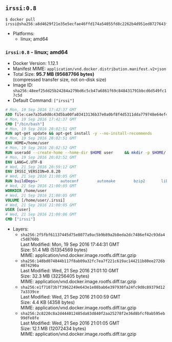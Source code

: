 ## `irssi:0.8`

```console
$ docker pull irssi@sha256:a8d4629f21e35e5ecfae46ffd174a54055fd8c2262b4d951ed8727643f0f7e5c
```

-	Platforms:
	-	linux; amd64

### `irssi:0.8` - linux; amd64

-	Docker Version: 1.12.1
-	Manifest MIME: `application/vnd.docker.distribution.manifest.v2+json`
-	Total Size: **95.7 MB (95687766 bytes)**  
	(compressed transfer size, not on-disk size)
-	Image ID: `sha256:48eef25dd25b24284a279bd6c5cb47a6861f69c848431791bbcd6d549fc17c5d`
-	Default Command: `["irssi"]`

```dockerfile
# Mon, 19 Sep 2016 17:42:37 GMT
ADD file:cae7a35a0d8c43d5ba00fa03413136b37e0a0bf8f4d5311dda779748e64ef425 in / 
# Mon, 19 Sep 2016 17:42:37 GMT
CMD ["/bin/bash"]
# Mon, 19 Sep 2016 20:02:51 GMT
RUN apt-get update && apt-get install -y --no-install-recommends 		ca-certificates 		libdatetime-perl 		libglib2.0-0 		libwww-perl 		perl 		wget 	&& rm -rf /var/lib/apt/lists/*
# Mon, 19 Sep 2016 20:02:51 GMT
ENV HOME=/home/user
# Mon, 19 Sep 2016 20:02:52 GMT
RUN useradd --create-home --home-dir $HOME user 	&& mkdir -p $HOME/.irssi 	&& chown -R user:user $HOME
# Mon, 19 Sep 2016 20:02:52 GMT
ENV LANG=C.UTF-8
# Wed, 21 Sep 2016 20:59:12 GMT
ENV IRSSI_VERSION=0.8.20
# Wed, 21 Sep 2016 21:00:05 GMT
RUN buildDeps=' 		autoconf 		automake 		bzip2 		libglib2.0-dev 		libncurses-dev 		libperl-dev 		libssl-dev 		libtool 		lynx 		make 		pkg-config 		xz-utils 	' 	&& set -x 	&& apt-get update && apt-get install -y $buildDeps --no-install-recommends 	&& rm -rf /var/lib/apt/lists/* 	&& wget "https://github.com/irssi/irssi/releases/download/${IRSSI_VERSION}/irssi-${IRSSI_VERSION}.tar.xz" -O /tmp/irssi.tar.xz 	&& wget "https://github.com/irssi/irssi/releases/download/${IRSSI_VERSION}/irssi-${IRSSI_VERSION}.tar.xz.asc" -O /tmp/irssi.tar.xz.asc 	&& export GNUPGHOME="$(mktemp -d)" 	&& gpg --keyserver ha.pool.sks-keyservers.net --recv-keys 7EE65E3082A5FB06AC7C368D00CCB587DDBEF0E1 	&& gpg --batch --verify /tmp/irssi.tar.xz.asc /tmp/irssi.tar.xz 	&& rm -r "$GNUPGHOME" /tmp/irssi.tar.xz.asc 	&& mkdir -p /usr/src/irssi 	&& tar -xf /tmp/irssi.tar.xz -C /usr/src/irssi --strip-components 1 	&& rm /tmp/irssi.tar.xz 	&& cd /usr/src/irssi 	&& ./configure 		--enable-true-color 		--with-bot 		--with-proxy 		--with-socks 	&& make -j$(nproc) 	&& make install 	&& rm -rf /usr/src/irssi 	&& apt-get purge -y --auto-remove $buildDeps
# Wed, 21 Sep 2016 21:00:05 GMT
WORKDIR /home/user
# Wed, 21 Sep 2016 21:00:05 GMT
VOLUME [/home/user/.irssi]
# Wed, 21 Sep 2016 21:00:05 GMT
USER [user]
# Wed, 21 Sep 2016 21:00:06 GMT
CMD ["irssi"]
```

-	Layers:
	-	`sha256:2f5fbf61137445d75e8077a9ac5b9b89a2b8eda2dc7486ef42c93da4c5d8760b`  
		Last Modified: Mon, 19 Sep 2016 17:44:31 GMT  
		Size: 51.4 MB (51354569 bytes)  
		MIME: application/vnd.docker.image.rootfs.diff.tar.gzip
	-	`sha256:148bd074844b117f8ab09a32fc7ea7f221c619ac144211b80ee2726b4874290a`  
		Last Modified: Wed, 21 Sep 2016 21:01:10 GMT  
		Size: 32.3 MB (32256405 bytes)  
		MIME: application/vnd.docker.image.rootfs.diff.tar.gzip
	-	`sha256:e1f71073b7f3962249e643e1e08bab6e397930fa24fc9d0c89379d127a3339ce`  
		Last Modified: Wed, 21 Sep 2016 21:00:59 GMT  
		Size: 4.4 KB (4358 bytes)  
		MIME: application/vnd.docker.image.rootfs.diff.tar.gzip
	-	`sha256:2c8220c8a2d444012485da83d840f2aa25278f2e36d8bfcf0ab595eb99dfe8fe`  
		Last Modified: Wed, 21 Sep 2016 21:01:05 GMT  
		Size: 12.1 MB (12072434 bytes)  
		MIME: application/vnd.docker.image.rootfs.diff.tar.gzip
